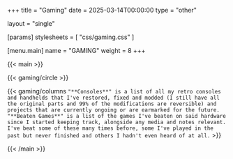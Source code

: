 +++
title = "Gaming"
date = 2025-03-14T00:00:00
type = "other"

layout = "single"

[params]
  stylesheets = [ "css/gaming.css" ]

[menu.main]
	name = "GAMING"
	weight = 8
+++

{{< main >}}

  {{< gaming/circle >}}

  {{< gaming/columns 
  `"**Consoles**" is a list of all my
    retro consoles and handhelds that I've restored, fixed and modded
    (I still have all the original parts and 99% of the modifications
    are reversible) and projects that are currently ongoing or are
    earmarked for the future.`
  `"**Beaten Games**" is a list of the
    games I've beaten on said hardware since I started keeping track,
    alongside any media and notes relevant. I've beat some of these
    many times before, some I've played in the past but never finished
    and others I hadn't even heard of at all.` >}}

{{< /main >}}
